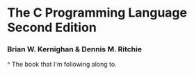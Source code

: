 # The C Programming Language Second Edition
### Brian W. Kernighan & Dennis M. Ritchie

^ The book that I'm following along to.

